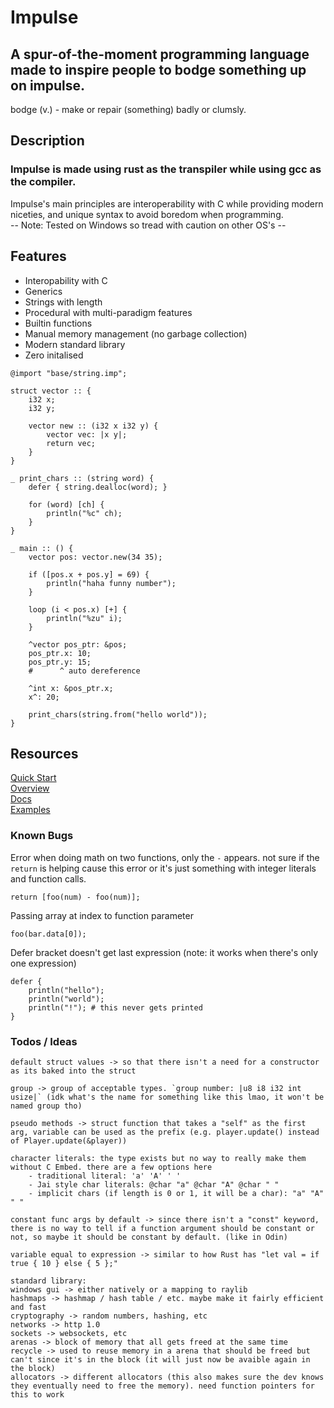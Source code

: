 # Impulse
## A spur-of-the-moment programming language made to inspire people to bodge something up on impulse.
bodge (v.) - make or repair (something) badly or clumsly.

## Description
### Impulse is made using rust as the transpiler while using gcc as the compiler.
Impulse's main principles are interoperability with C while providing modern niceties, and unique syntax to avoid boredom when programming.<br>
-- Note: Tested on Windows so tread with caution on other OS's --

## Features
- Interopability with C
- Generics
- Strings with length
- Procedural with multi-paradigm features
- Builtin functions
- Manual memory management (no garbage collection)
- Modern standard library
- Zero initalised

```
@import "base/string.imp";

struct vector :: {
    i32 x;
    i32 y;

    vector new :: (i32 x i32 y) {
        vector vec: |x y|;
        return vec;
    }
}

_ print_chars :: (string word) {
    defer { string.dealloc(word); }

    for (word) [ch] {
        println("%c" ch);
    }
}

_ main :: () {
    vector pos: vector.new(34 35);

    if ([pos.x + pos.y] = 69) {
        println("haha funny number");
    }

    loop (i < pos.x) [+] {
        println("%zu" i);
    }

    ^vector pos_ptr: &pos;
    pos_ptr.x: 10;
    pos_ptr.y: 15;
    #      ^ auto dereference

    ^int x: &pos_ptr.x;
    x^: 20;

    print_chars(string.from("hello world"));
}
```

## Resources
<a href="./Docs/QuickStart.md">Quick Start</a><br>
<a href="./Docs/Overview.md">Overview</a><br>
<a href="./Docs/Docs.md">Docs</a><br>
<a href="./examples">Examples</a>

### Known Bugs
Error when doing math on two functions, only the `-` appears. not sure if the `return` is helping cause this error or it's just something with integer literals and function calls.
```
return [foo(num) - foo(num)];
```

Passing array at index to function parameter
```
foo(bar.data[0]);
```

Defer bracket doesn't get last expression (note: it works when there's only one expression)
```
defer {
    println("hello");
    println("world");
    println("!"); # this never gets printed 
}

```

### Todos / Ideas
```
default struct values -> so that there isn't a need for a constructor as its baked into the struct

group -> group of acceptable types. `group number: |u8 i8 i32 int usize|` (idk what's the name for something like this lmao, it won't be named group tho)

pseudo methods -> struct function that takes a "self" as the first arg, variable can be used as the prefix (e.g. player.update() instead of Player.update(&player))

character literals: the type exists but no way to really make them without C Embed. there are a few options here
    - traditional literal: 'a' 'A' ' '
    - Jai style char literals: @char "a" @char "A" @char " "
    - implicit chars (if length is 0 or 1, it will be a char): "a" "A" " "

constant func args by default -> since there isn't a "const" keyword, there is no way to tell if a function argument should be constant or not, so maybe it should be constant by default. (like in Odin)

variable equal to expression -> similar to how Rust has "let val = if true { 10 } else { 5 };"

standard library:
windows gui -> either natively or a mapping to raylib
hashmaps -> hashmap / hash table / etc. maybe make it fairly efficient and fast
cryptography -> random numbers, hashing, etc
networks -> http 1.0
sockets -> websockets, etc
arenas -> block of memory that all gets freed at the same time
recycle -> used to reuse memory in a arena that should be freed but can't since it's in the block (it will just now be avaible again in the block)
allocators -> different allocators (this also makes sure the dev knows they eventually need to free the memory). need function pointers for this to work
```
